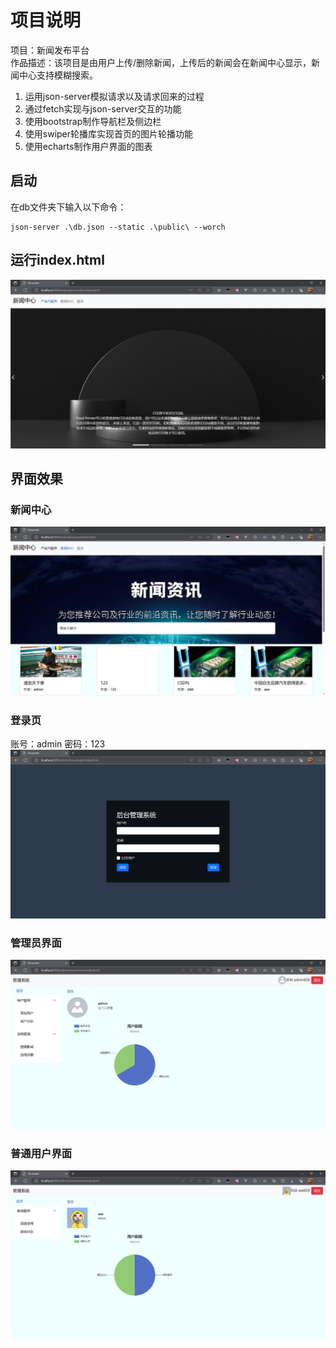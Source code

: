 # 项目说明
项目：新闻发布平台  
作品描述：该项目是由用户上传/删除新闻，上传后的新闻会在新闻中心显示，新闻中心支持模糊搜索。
1. 运用json-server模拟请求以及请求回来的过程
2. 通过fetch实现与json-server交互的功能
3. 使用bootstrap制作导航栏及侧边栏
4. 使用swiper轮播库实现首页的图片轮播功能
5. 使用echarts制作用户界面的图表

## 启动
在db文件夹下输入以下命令：
```text
json-server .\db.json --static .\public\ --worch
```
## 运行index.html
![Alt text](./img/image.png)

## 界面效果
### 新闻中心
![Alt text](./img/image-1.png)
### 登录页
账号：admin
密码：123
![Alt text](./img/image-2.png)
### 管理员界面
![Alt text](./img/image-3.png)
### 普通用户界面
![Alt text](./img/image-4.png)

